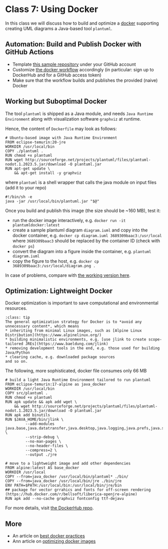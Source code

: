 # Class 7: Using Docker

In this class we will discuss how to build and optimize a [docker](https://www.docker.com/) supporting creating UML diagrams a Java-based tool `plantuml`.


## Automation: Build and Publish Docker with GitHub Actions

* Template [this sample repository](https://github.com/maciejskorski/docker-build-push) under your GitHub account
* Customize [the docker workflow](https://github.com/maciejskorski/docker-build-push/blob/main/.github/workflows/docker-image.yaml) accordingly (in particular: sign up to DockerHub and for a GitHub access token)
* Make sure that the workflow builds and publishes the provided (naive) Docker

## Working but Suboptimal Docker

The tool `plantuml` is shipped as a Java module, and needs `Java Runtime Environment` along with visualization software `graphviz` at runtime.

Hence, the content of `Dockerfile` may look as follows:
```docker
# Ubuntu-based image with Java Runtime Environment
FROM eclipse-temurin:20-jre
WORKDIR /usr/local/bin
COPY ./plantuml .
RUN chmod +x plantuml
RUN wget http://sourceforge.net/projects/plantuml/files/plantuml-nodot.1.2023.5.jar/download -O plantuml.jar
RUN apt-get update \
    && apt-get install -y graphviz
```
where `plantuml` is a shell wrapper that calls the java module on input files (add it to your repo)
```shell
#!/bin/sh -e
java -jar /usr/local/bin/plantuml.jar "$@"
```

Once you build and publish this image (the size should be ~160 MB), test it:
* run the docker image interactively, e.g. `docker run -it plantumldocker:latest`
* create a sample plantuml diagram `diagram.iuml` and copy into the docker container, e.g. `docker cp diagram.iuml 3689309baac3:/usr/local` where `3689309baac3` should be replaced by the container ID (check with `docker ps`)
* convert the diagram into a figure inside the container, e.g. `plantuml diagram.iuml`
* copy the figure to the host, e.g. `docker cp 3689309baac3:/usr/local/diagram.png .`

In case of problems, compare with [the working version here](https://github.com/maciejskorski/plantuml-docker).

## Optimization: Lightweight Docker

Docker optimization is important to save computational and environmental resources.
```{admonition} Docker optimization techniques
:class: tip
The general optimization strategy for Docker is to *avoid any unnecessary content*, which means
* inheriting from minimal Linux images, such as [Alpine Linux Distribution](https://www.alpinelinux.org/)
* building minimalistic environments, e.g. [use jlink to create scope-tailored JREs](https://www.baeldung.com/jlink)
* removing development tools in the end, e.g. those used for building Java/Python
* clearing cache, e.g. downloaded package sources
and so on. 
```

The following, more sophisticated, docker file consumes only 66 MB
```docker
# build a light Java Runtime Environment tailored to run plantuml
FROM eclipse-temurin:17-alpine as java_docker
WORKDIR /usr/local/bin
COPY src/plantuml .
RUN chmod +x plantuml
RUN apk update && apk add wget \
    && wget http://sourceforge.net/projects/plantuml/files/plantuml-nodot.1.2023.5.jar/download -O plantuml.jar
RUN apk add binutils
RUN $JAVA_HOME/bin/jlink \
         --add-modules java.base,java.datatransfer,java.desktop,java.logging,java.prefs,java.scripting,java.xml  \
         --strip-debug \
         --no-man-pages \
         --no-header-files \
         --compress=2 \
         --output ./jre

# move to a lightweight image and add other dependencies
FROM alpine:latest AS base_docker
WORKDIR /usr/local
COPY --from=java_docker /usr/local/bin/plantuml* ./bin/
COPY --from=java_docker /usr/local/bin/jre ./bin/jre
ENV PATH=$PATH:/usr/local/bin:/usr/local/bin/jre/bin
## package for vector grrahics and fonts for off-screen rendering (https://hub.docker.com/r/bellsoft/liberica-openjre-alpine)
RUN apk add --no-cache graphviz fontconfig ttf-dejavu
```
For more details, visit [the DockerHub repo](https://hub.docker.com/r/maciejskorski/plantuml-docker/tags).



## More

* An article on [best docker practices](https://testdriven.io/blog/docker-best-practices/)
* Ann article on [optimizing docker images](https://linuxhint.com/optimizing-docker-images/)
